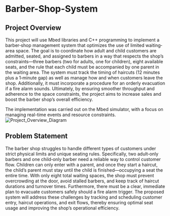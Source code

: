 # Barber-Shop-System

## Project Overview
This project will use Mbed libraries and C++ programming to implement a barber‐shop management system that optimizes the use of limited waiting‐area space. The goal is to coordinate how adult and child customers are admitted, seated, and assigned to barbers in a way that respects the shop’s constraints—three barbers (two for adults, one for children), eight available seats, and the rule that each child must be accompanied by one parent in the waiting area. The system must track the timing of haircuts (12 minutes plus a 1‐minute gap) as well as manage how and when customers leave the shop. Additionally, it must incorporate a procedure for an orderly evacuation if a fire alarm sounds. Ultimately, by ensuring smoother throughput and adherence to the space constraints, the project aims to increase sales and boost the barber shop’s overall efficiency.

The implementation was carried out on the Mbed simulator, with a focus on managing real-time events and resource constraints.
![Project_Overview_Diagram]()

## Problem Statement
The barber shop struggles to handle different types of customers under strict physical limits and unique seating rules. Specifically, two adult‐only barbers and one child‐only barber need a reliable way to control customer flow. Children can only enter with a parent, and once they start a haircut, the child’s parent must stay until the child is finished—occupying a seat the entire time. With only eight total waiting spaces, the shop must prevent overcrowding at the door, avoid stalled barbers, and keep track of haircut durations and turnover times. Furthermore, there must be a clear, immediate plan to evacuate customers safely should a fire alarm trigger. The proposed system will address these challenges by tracking and scheduling customer entry, haircut operations, and exit flows, thereby ensuring optimal seat usage and improving the shop’s operational efficiency.